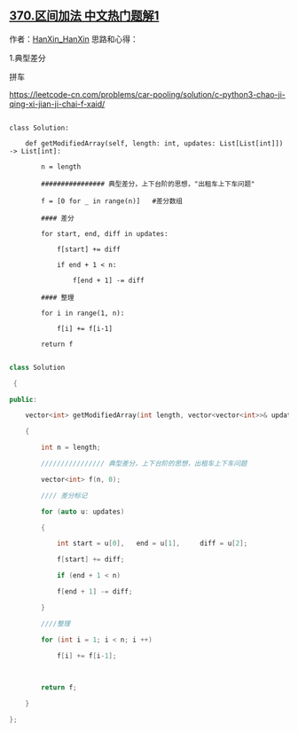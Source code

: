 ## [370.区间加法 中文热门题解1](https://leetcode.cn/problems/range-addition/solutions/100000/cpython3-dian-xing-chai-fen-chu-zu-che-s-cf6i)

作者：[HanXin_HanXin](https://leetcode.cn/u/HanXin_HanXin)
思路和心得：

1.典型差分

拼车
https://leetcode-cn.com/problems/car-pooling/solution/c-python3-chao-ji-qing-xi-jian-ji-chai-f-xaid/


```python3 []
class Solution:
    def getModifiedArray(self, length: int, updates: List[List[int]]) -> List[int]:
        n = length
        ################ 典型差分，上下台阶的思想，"出租车上下车问题"
        f = [0 for _ in range(n)]   #差分数组
        #### 差分
        for start, end, diff in updates:
            f[start] += diff
            if end + 1 < n:
                f[end + 1] -= diff
        #### 整理
        for i in range(1, n):
            f[i] += f[i-1]
        return f
```
```c++ []
class Solution
 {
public:
    vector<int> getModifiedArray(int length, vector<vector<int>>& updates) 
    {
        int n = length;
        //////////////// 典型差分，上下台阶的思想，出租车上下车问题
        vector<int> f(n, 0);
        //// 差分标记
        for (auto u: updates)
        {
            int start = u[0],   end = u[1],     diff = u[2];
            f[start] += diff;
            if (end + 1 < n)
            f[end + 1] -= diff;
        }
        ////整理
        for (int i = 1; i < n; i ++)
            f[i] += f[i-1];
        
        return f;
    }
};
```
